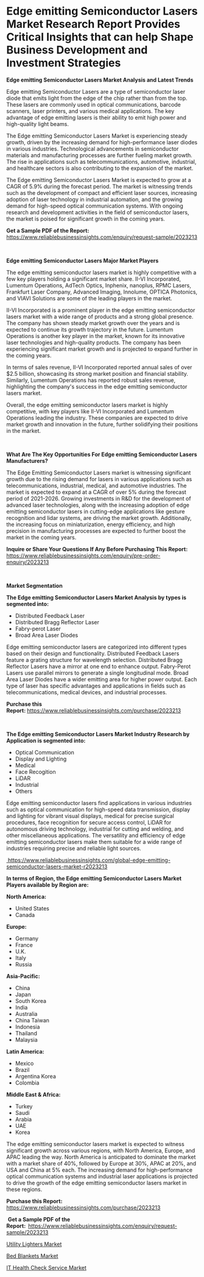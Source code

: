 <p><h1>Edge emitting Semiconductor Lasers Market Research Report Provides Critical Insights that can help Shape Business Development and Investment Strategies</h1></p><p><strong>Edge emitting Semiconductor Lasers Market Analysis and Latest Trends</strong></p>
<p><p>Edge emitting Semiconductor Lasers are a type of semiconductor laser diode that emits light from the edge of the chip rather than from the top. These lasers are commonly used in optical communications, barcode scanners, laser printers, and various medical applications. The key advantage of edge emitting lasers is their ability to emit high power and high-quality light beams.</p><p>The Edge emitting Semiconductor Lasers Market is experiencing steady growth, driven by the increasing demand for high-performance laser diodes in various industries. Technological advancements in semiconductor materials and manufacturing processes are further fueling market growth. The rise in applications such as telecommunications, automotive, industrial, and healthcare sectors is also contributing to the expansion of the market.</p><p>The Edge emitting Semiconductor Lasers Market is expected to grow at a CAGR of 5.9% during the forecast period. The market is witnessing trends such as the development of compact and efficient laser sources, increasing adoption of laser technology in industrial automation, and the growing demand for high-speed optical communication systems. With ongoing research and development activities in the field of semiconductor lasers, the market is poised for significant growth in the coming years.</p></p>
<p><strong>Get a Sample PDF of the Report:&nbsp;</strong> <a href="https://www.reliablebusinessinsights.com/enquiry/request-sample/2023213">https://www.reliablebusinessinsights.com/enquiry/request-sample/2023213</a></p>
<p>&nbsp;</p>
<p><strong>Edge emitting Semiconductor Lasers Major Market Players</strong></p>
<p><p>The edge emitting semiconductor lasers market is highly competitive with a few key players holding a significant market share. II-VI Incorporated, Lumentum Operations, AdTech Optics, Inphenix, nanoplus, RPMC Lasers, Frankfurt Laser Company, Advanced Imaging, Innolume, OPTICA Photonics, and VIAVI Solutions are some of the leading players in the market.</p><p>II-VI Incorporated is a prominent player in the edge emitting semiconductor lasers market with a wide range of products and a strong global presence. The company has shown steady market growth over the years and is expected to continue its growth trajectory in the future. Lumentum Operations is another key player in the market, known for its innovative laser technologies and high-quality products. The company has been experiencing significant market growth and is projected to expand further in the coming years.</p><p>In terms of sales revenue, II-VI Incorporated reported annual sales of over $2.5 billion, showcasing its strong market position and financial stability. Similarly, Lumentum Operations has reported robust sales revenue, highlighting the company's success in the edge emitting semiconductor lasers market.</p><p>Overall, the edge emitting semiconductor lasers market is highly competitive, with key players like II-VI Incorporated and Lumentum Operations leading the industry. These companies are expected to drive market growth and innovation in the future, further solidifying their positions in the market.</p></p>
<p>&nbsp;</p>
<p><strong>What Are The Key Opportunities For Edge emitting Semiconductor Lasers Manufacturers?</strong></p>
<p><p>The Edge Emitting Semiconductor Lasers market is witnessing significant growth due to the rising demand for lasers in various applications such as telecommunications, industrial, medical, and automotive industries. The market is expected to expand at a CAGR of over 5% during the forecast period of 2021-2026. Growing investments in R&D for the development of advanced laser technologies, along with the increasing adoption of edge emitting semiconductor lasers in cutting-edge applications like gesture recognition and lidar systems, are driving the market growth. Additionally, the increasing focus on miniaturization, energy efficiency, and high precision in manufacturing processes are expected to further boost the market in the coming years.</p></p>
<p><strong>Inquire or Share Your Questions If Any Before Purchasing This Report:</strong> <a href="https://www.reliablebusinessinsights.com/enquiry/pre-order-enquiry/2023213">https://www.reliablebusinessinsights.com/enquiry/pre-order-enquiry/2023213</a></p>
<p>&nbsp;</p>
<p><strong>Market Segmentation</strong></p>
<p><strong>The Edge emitting Semiconductor Lasers Market Analysis by types is segmented into:</strong></p>
<p><ul><li>Distributed Feedback Laser</li><li>Distributed Bragg Reflector Laser</li><li>Fabry-perot Laser</li><li>Broad Area Laser Diodes</li></ul></p>
<p><p>Edge emitting semiconductor lasers are categorized into different types based on their design and functionality. Distributed Feedback Lasers feature a grating structure for wavelength selection. Distributed Bragg Reflector Lasers have a mirror at one end to enhance output. Fabry-Perot Lasers use parallel mirrors to generate a single longitudinal mode. Broad Area Laser Diodes have a wider emitting area for higher power output. Each type of laser has specific advantages and applications in fields such as telecommunications, medical devices, and industrial processes.</p></p>
<p><strong>Purchase this Report:&nbsp;</strong><a href="https://www.reliablebusinessinsights.com/purchase/2023213">https://www.reliablebusinessinsights.com/purchase/2023213</a></p>
<p>&nbsp;</p>
<p><strong>The Edge emitting Semiconductor Lasers Market Industry Research by Application is segmented into:</strong></p>
<p><ul><li>Optical Communication</li><li>Display and Lighting</li><li>Medical</li><li>Face Recogition</li><li>LiDAR</li><li>Industrial</li><li>Others</li></ul></p>
<p><p>Edge emitting semiconductor lasers find applications in various industries such as optical communication for high-speed data transmission, display and lighting for vibrant visual displays, medical for precise surgical procedures, face recognition for secure access control, LiDAR for autonomous driving technology, industrial for cutting and welding, and other miscellaneous applications. The versatility and efficiency of edge emitting semiconductor lasers make them suitable for a wide range of industries requiring precise and reliable light sources.</p></p>
<p><a href="https://www.reliablebusinessinsights.com/global-edge-emitting-semiconductor-lasers-market-r2023213">&nbsp;https://www.reliablebusinessinsights.com/global-edge-emitting-semiconductor-lasers-market-r2023213</a></p>
<p><strong>In terms of Region, the Edge emitting Semiconductor Lasers Market Players available by Region are:</strong></p>
<p>
    <p> <strong> North America: </strong>
        <ul>
            <li>United States</li>
            <li>Canada</li>
        </ul>
        </p> 
    <p> <strong> Europe: </strong>
        <ul>
            <li>Germany</li>
            <li>France</li>
            <li>U.K.</li>
            <li>Italy</li>
            <li>Russia</li>
        </ul>
        </p> 
    <p> <strong> Asia-Pacific: </strong>
        <ul>
            <li>China</li>
            <li>Japan</li>
            <li>South Korea</li>
            <li>India</li>
            <li>Australia</li>
            <li>China Taiwan</li>
            <li>Indonesia</li>
            <li>Thailand</li>
            <li>Malaysia</li>
        </ul>
        </p> 
    <p> <strong> Latin America: </strong>
        <ul>
            <li>Mexico</li>
            <li>Brazil</li>
            <li>Argentina Korea</li>
            <li>Colombia</li>
        </ul>
        </p> 
    <p> <strong> Middle East & Africa: </strong>
        <ul>
            <li>Turkey</li>
            <li>Saudi</li>
            <li>Arabia</li>
            <li>UAE</li>
            <li>Korea</li>
        </ul>
    </p>
    </p>
<p><p>The edge emitting semiconductor lasers market is expected to witness significant growth across various regions, with North America, Europe, and APAC leading the way. North America is anticipated to dominate the market with a market share of 40%, followed by Europe at 30%, APAC at 20%, and USA and China at 5% each. The increasing demand for high-performance optical communication systems and industrial laser applications is projected to drive the growth of the edge emitting semiconductor lasers market in these regions.</p></p>
<p><strong>Purchase this Report: </strong><a href="https://www.reliablebusinessinsights.com/purchase/2023213">https://www.reliablebusinessinsights.com/purchase/2023213</a></p>
<p>&nbsp;<strong>Get a Sample PDF of the Report:&nbsp;&nbsp;</strong><a href="https://www.reliablebusinessinsights.com/enquiry/request-sample/2023213">https://www.reliablebusinessinsights.com/enquiry/request-sample/2023213</a></p>
<p><strong></strong></p>
<p><p><a href="https://github.com/Angelnienowdseej3e45z3p8c/Market-Research-Report-List-3/blob/main/utility-lighters-market.md">Utility Lighters Market</a></p><p><a href="https://github.com/angeliabkratze/Market-Research-Report-List-2/blob/main/bed-blankets-market.md">Bed Blankets Market</a></p><p><a href="https://view.publitas.com/reportprime-1/it-health-check-service-market-size-is-growing-at-cagr-of-13-4-this-report-covers-analysis-by-market-segmentation-growth-and-forecast-2024-2031/">IT Health Check Service Market</a></p></p>